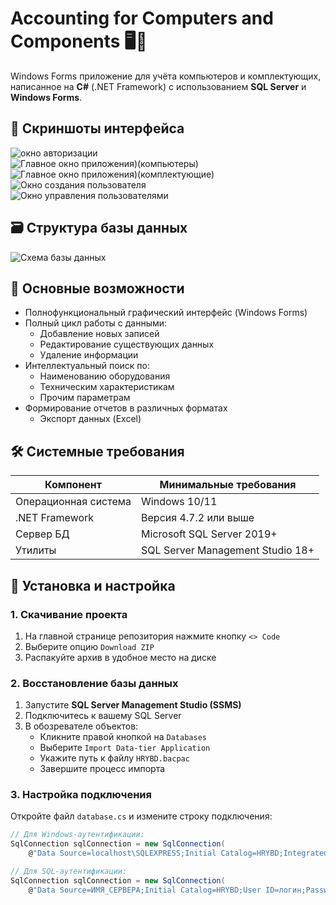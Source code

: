 # Accounting for Computers and Components 🖥️🔧

Windows Forms приложение для учёта компьютеров и комплектующих, написанное на **C#** (.NET Framework) с использованием **SQL Server** и **Windows Forms**.

## 📸 Скриншоты интерфейса

![ окно авторизации ](https://github.com/user-attachments/assets/78d09166-0ec7-4a65-8ee7-ec67de15b926)  
![Главное окно приложения)(компьютеры)](https://github.com/user-attachments/assets/db358a61-16c7-4a7a-8359-6525ada8147f)  
![Главное окно приложения)(комплектующие)](https://github.com/user-attachments/assets/658944c2-63b5-4003-950e-ba6a64f547b3)  
![Окно создания пользователя](https://github.com/user-attachments/assets/c7198995-2229-4e11-9f20-362b17ed829b)  
![Окно управления пользователями](https://github.com/user-attachments/assets/2dd01bf4-2562-4de1-9853-fa1a3e4d4b54)

## 🗃️ Структура базы данных

![Схема базы данных](https://github.com/user-attachments/assets/4daf76ef-899b-434d-a178-e130c1577b04)

## 📌 Основные возможности
- Полнофункциональный графический интерфейс (Windows Forms)
- Полный цикл работы с данными:
  - Добавление новых записей
  - Редактирование существующих данных
  - Удаление информации
- Интеллектуальный поиск по:
  - Наименованию оборудования
  - Техническим характеристикам
  - Прочим параметрам
- Формирование отчетов в различных форматах
  - Экспорт данных (Excel)


## 🛠️ Системные требования
| Компонент | Минимальные требования |
|-----------|------------------------|
| Операционная система | Windows 10/11 |
| .NET Framework | Версия 4.7.2 или выше |
| Сервер БД | Microsoft SQL Server 2019+ |
| Утилиты | SQL Server Management Studio 18+ |

## 🚀 Установка и настройка

### 1. Скачивание проекта
1. На главной странице репозитория нажмите кнопку `<> Code`
2. Выберите опцию `Download ZIP`
3. Распакуйте архив в удобное место на диске

### 2. Восстановление базы данных
1. Запустите **SQL Server Management Studio (SSMS)**
2. Подключитесь к вашему SQL Server
3. В обозревателе объектов:
   - Кликните правой кнопкой на `Databases`
   - Выберите `Import Data-tier Application`
   - Укажите путь к файлу `HRYBD.bacpac`
   - Завершите процесс импорта

### 3. Настройка подключения
Откройте файл `database.cs` и измените строку подключения:

```csharp
// Для Windows-аутентификации:
SqlConnection sqlConnection = new SqlConnection(
    @"Data Source=localhost\SQLEXPRESS;Initial Catalog=HRYBD;Integrated Security=True;");

// Для SQL-аутентификации:
SqlConnection sqlConnection = new SqlConnection(
    @"Data Source=ИМЯ_СЕРВЕРА;Initial Catalog=HRYBD;User ID=логин;Password=пароль;");
